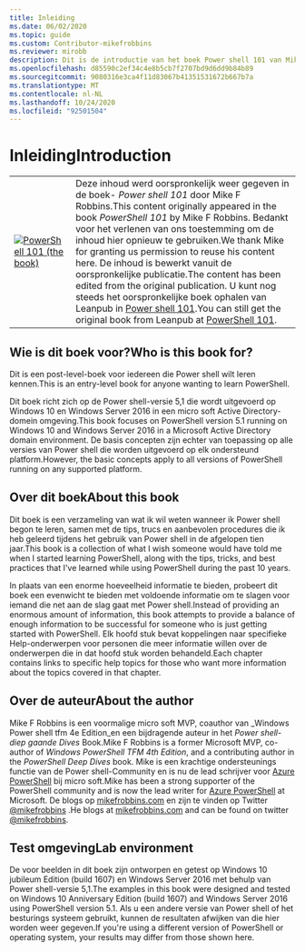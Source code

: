 ```yaml
---
title: Inleiding
ms.date: 06/02/2020
ms.topic: guide
ms.custom: Contributor-mikefrobbins
ms.reviewer: mirobb
description: Dit is de introductie van het boek Power shell 101 van Mike F. Robbins.
ms.openlocfilehash: d85590c2ef34c4e8b5cb7f2707bd9d6dd9b84b89
ms.sourcegitcommit: 9080316e3ca4f11d83067b41351531672b667b7a
ms.translationtype: MT
ms.contentlocale: nl-NL
ms.lasthandoff: 10/24/2020
ms.locfileid: "92501504"
---
```

# <a name="introduction"></a><span data-ttu-id="a0512-103">Inleiding</span><span class="sxs-lookup"><span data-stu-id="a0512-103">Introduction</span></span>

<table>
  <tr><td>
  <a href="https://leanpub.com/powershell101">
  <img src="media/powershell101-150x194.png" alt="PowerShell 101 (the book)" />
  </a>
  </td>
  <td colspan=2>
<span data-ttu-id="a0512-104">Deze inhoud werd oorspronkelijk weer gegeven in de boek- <em>Power shell 101</em> door Mike F Robbins.</span><span class="sxs-lookup"><span data-stu-id="a0512-104">This content originally appeared in the book <em>PowerShell 101</em> by Mike F Robbins.</span></span> <span data-ttu-id="a0512-105">Bedankt voor het verlenen van ons toestemming om de inhoud hier opnieuw te gebruiken.</span><span class="sxs-lookup"><span data-stu-id="a0512-105">We thank Mike for granting us permission to reuse his content here.</span></span> <span data-ttu-id="a0512-106">De inhoud is bewerkt vanuit de oorspronkelijke publicatie.</span><span class="sxs-lookup"><span data-stu-id="a0512-106">The content has been edited from the original publication.</span></span> <span data-ttu-id="a0512-107">U kunt nog steeds het oorspronkelijke boek ophalen van Leanpub in <a href="https://leanpub.com/powershell101">Power shell 101</a>.</span><span class="sxs-lookup"><span data-stu-id="a0512-107">You can still get the original book from Leanpub at <a href="https://leanpub.com/powershell101">PowerShell 101</a>.</span></span>
  </td></tr>
</table>

## <a name="who-is-this-book-for"></a><span data-ttu-id="a0512-108">Wie is dit boek voor?</span><span class="sxs-lookup"><span data-stu-id="a0512-108">Who is this book for?</span></span>

<span data-ttu-id="a0512-109">Dit is een post-level-boek voor iedereen die Power shell wilt leren kennen.</span><span class="sxs-lookup"><span data-stu-id="a0512-109">This is an entry-level book for anyone wanting to learn PowerShell.</span></span>

<span data-ttu-id="a0512-110">Dit boek richt zich op de Power shell-versie 5,1 die wordt uitgevoerd op Windows 10 en Windows Server 2016 in een micro soft Active Directory-domein omgeving.</span><span class="sxs-lookup"><span data-stu-id="a0512-110">This book focuses on PowerShell version 5.1 running on Windows 10 and Windows Server 2016 in a Microsoft Active Directory domain environment.</span></span> <span data-ttu-id="a0512-111">De basis concepten zijn echter van toepassing op alle versies van Power shell die worden uitgevoerd op elk ondersteund platform.</span><span class="sxs-lookup"><span data-stu-id="a0512-111">However, the basic concepts apply to all versions of PowerShell running on any supported platform.</span></span>

## <a name="about-this-book"></a><span data-ttu-id="a0512-112">Over dit boek</span><span class="sxs-lookup"><span data-stu-id="a0512-112">About this book</span></span>

<span data-ttu-id="a0512-113">Dit boek is een verzameling van wat ik wil weten wanneer ik Power shell begon te leren, samen met de tips, trucs en aanbevolen procedures die ik heb geleerd tijdens het gebruik van Power shell in de afgelopen tien jaar.</span><span class="sxs-lookup"><span data-stu-id="a0512-113">This book is a collection of what I wish someone would have told me when I started learning PowerShell, along with the tips, tricks, and best practices that I've learned while using PowerShell during the past 10 years.</span></span>

<span data-ttu-id="a0512-114">In plaats van een enorme hoeveelheid informatie te bieden, probeert dit boek een evenwicht te bieden met voldoende informatie om te slagen voor iemand die net aan de slag gaat met Power shell.</span><span class="sxs-lookup"><span data-stu-id="a0512-114">Instead of providing an enormous amount of information, this book attempts to provide a balance of enough information to be successful for someone who is just getting started with PowerShell.</span></span> <span data-ttu-id="a0512-115">Elk hoofd stuk bevat koppelingen naar specifieke Help-onderwerpen voor personen die meer informatie willen over de onderwerpen die in dat hoofd stuk worden behandeld.</span><span class="sxs-lookup"><span data-stu-id="a0512-115">Each chapter contains links to specific help topics for those who want more information about the topics covered in that chapter.</span></span>

## <a name="about-the-author"></a><span data-ttu-id="a0512-116">Over de auteur</span><span class="sxs-lookup"><span data-stu-id="a0512-116">About the author</span></span>

<span data-ttu-id="a0512-117">Mike F Robbins is een voormalige micro soft MVP, coauthor van _Windows Power shell tfm 4e Edition_en een bijdragende auteur in het _Power shell-diep gaande Dives_ Book.</span><span class="sxs-lookup"><span data-stu-id="a0512-117">Mike F Robbins is a former Microsoft MVP, co-author of _Windows PowerShell TFM 4th Edition_, and a contributing author in the _PowerShell Deep Dives_ book.</span></span> <span data-ttu-id="a0512-118">Mike is een krachtige ondersteunings functie van de Power shell-Community en is nu de lead schrijver voor [Azure PowerShell][] bij micro soft.</span><span class="sxs-lookup"><span data-stu-id="a0512-118">Mike has been a strong supporter of the PowerShell community and is now the lead writer for [Azure PowerShell][] at Microsoft.</span></span> <span data-ttu-id="a0512-119">De blogs op [mikefrobbins.com][] en zijn te vinden op Twitter [@mikefrobbins][] .</span><span class="sxs-lookup"><span data-stu-id="a0512-119">He blogs at [mikefrobbins.com][] and can be found on twitter [@mikefrobbins][].</span></span>

## <a name="lab-environment"></a><span data-ttu-id="a0512-120">Test omgeving</span><span class="sxs-lookup"><span data-stu-id="a0512-120">Lab environment</span></span>

<span data-ttu-id="a0512-121">De voor beelden in dit boek zijn ontworpen en getest op Windows 10 jubileum Edition (build 1607) en Windows Server 2016 met behulp van Power shell-versie 5,1.</span><span class="sxs-lookup"><span data-stu-id="a0512-121">The examples in this book were designed and tested on Windows 10 Anniversary Edition (build 1607) and Windows Server 2016 using PowerShell version 5.1.</span></span> <span data-ttu-id="a0512-122">Als u een andere versie van Power shell of het besturings systeem gebruikt, kunnen de resultaten afwijken van die hier worden weer gegeven.</span><span class="sxs-lookup"><span data-stu-id="a0512-122">If you're using a different version of PowerShell or operating system, your results may differ from those shown here.</span></span>

<!-- link references -->
[@mikefrobbins]: https://twitter.com/mikefrobbins
[mikefrobbins.com]: http://mikefrobbins.com/
[PowerShell 101]: https://leanpub.com/powershell101
[Azure PowerShell]: /powershell/azure

